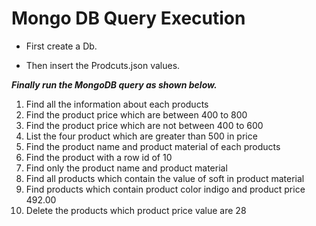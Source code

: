
# Mongo DB Query Execution

- First create a Db.

- Then insert the Prodcuts.json values.

***Finally run the MongoDB query as shown below.***

01. Find all the information about each products
02. Find the product price which are between 400 to 800
03. Find the product price which are not between 400 to 600
04. List the four product which are greater than 500 in price 
05. Find the product name and product material of each products
06. Find the product with a row id of 10
07. Find only the product name and product material
08. Find all products which contain the value of soft in product material 
09. Find products which contain product color indigo  and product price 492.00
10. Delete the products which product price value are 28

